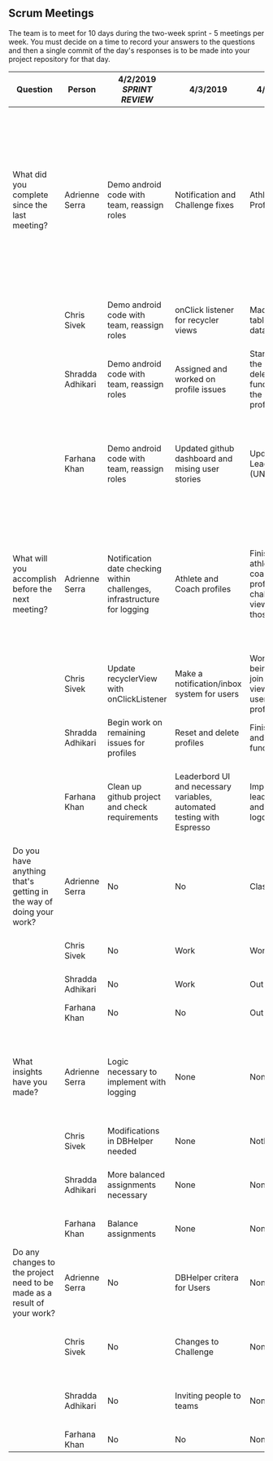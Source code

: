 ## Scrum Meetings
The team is to meet for 10 days during the two-week sprint - 5 meetings per week. You must decide on a time to record your answers to the questions and then a single commit of the day's responses is to be made into your project repository for that day.

Question    |          Person                                             | 4/2/2019  *SPRINT REVIEW* |  4/3/2019 | 4/4/2019 | 4/5/2019 | 4/6/2019 | 4/7/2019 | 4/8/2019 | 4/9/2019 | 4/10/2019 | 4/11/2019 |
------------|---------------------------------------------------------------------|-----|-----|-----|-----|-----|-----|-----|-----|-----|-----|                                  
| What did you complete since the last meeting? | Adrienne Serra | Demo android code with team, reassign roles | Notification and Challenge fixes | Athlete Profile work | Coach Profile work | Public/private profile work, user table updates | View others profiles, bio work | Finished view others profile, bio work | Database column additions and conflict resolution, Bio Functionality | Research List, Recycler, and other view options | Fixed external notification initialization failure, own profile view buttons updated and fixed, Private account toggle options implemented, view other coach challene list set up, profile pictures connected to bitmap functionality |
|            | Chris Sivek | Demo android code with team, reassign roles | onClick listener for recycler views | Made the log table in the database | Work on being able to join team and view other users profiles | Users can log challenges | an view logs and can change profile pic | fixed text cases and can change profile picture | Activity design updates and code cleaning | View all users | Updated search for user and user profiles |
|            | Shradda Adhikari | Demo android code with team, reassign roles | Assigned and worked on profile issues | Started on the reset and delete functions of the athlete profile | Finished the delete profile functionality | Started reset profile functionality | Working on implementing reset and delete | started the rating challenges functionality | Challenge Ratings | No updates, sick | Finished coach reset and delete |
|            | Farhana Khan | Demo android code with team, reassign roles | Updated github dashboard and mising user stories | Updated Leaderboard (UNIVERSAL) | Finished Leaderboard design and standardization of color theme for app | No updates | Updated Leaderboard Activity, color theme, logos, etc. | Update Challenge Leaderboard into DB, finished buttons, updated challenge form with competing/non-competing | Finished universal leaderboard, working on Challenge Leaderboard and updated DBHelper w relating methods | work on powerpoint and creating automated testing | Automated testing |
| What will you accomplish before the next meeting? | Adrienne Serra | Notification date checking within challenges, infrastructure for logging | Athlete and Coach profiles | Finish view athlete and coach profiles, challenge view from those | Profiles | Complete viewing other profiles | Finish Bio implementation, recyclerview for coach’s challenges | Finish Bio implementation, recyclerview for coach’s challenges, add columns to accommodate ratings | Coach challenges view, automated testing | Notification initialization fix, Own profile button fixes and reconnections, Private account options implementation, connect all instances of profile pictures to bitmap functionality | Documentation completion |
|            | Chris Sivek | Update recyclerView with onClickListener | Make a notification/inbox system for users | Work on being able to join team and view other users profiles | work on viewing other users profile and start logging | Add robustness and view log functionality | add robustness and define challenge completeness | design activities, add robustness, and make activity to view users | Viewing past logs and all users | Add code robustness and test app | Test for emulator crashes and full navigation |
|            | Shradda Adhikari | Begin work on remaining issues for profiles | Reset and delete profiles | Finish reset and delete functions | Continue working on reset profile functionality | Continue on reset profile | finish reset and delete, start rating for challenges | finish rating challenges functionality | Ratings | No updates, sick | Finish rating challenges and add documentation |
|            | Farhana Khan | Clean up github project and check requirements | Leaderbord UI and necessary variables, automated testing with Espresso | Implement leaderboard and look at logos | Work on leaderboard activity | Leaderboard activity, visual design | Leaderboard Activity Testing, create challenge leaderboard methods in DBHelper | finalize challenge leaderboard implementations and add additional measurements to challenge specification and health disclaimer | Ratings | Testing and presentation | Presentation |
| Do you have anything that's getting in the way of doing your work? | Adrienne Serra | No | No | Class | Work | No | Work, other class assignments | Classes | Classes | Preparing to leave town | Out of town |
|            | Chris Sivek | No | Work | Work | No | Work in morning | two test this week, work through wednesday | Tests and work | Work | Test tomorrow | Out of town |
|            | Shradda Adhikari | No | Work | Out of town | No | Work all day | Class and work | Class and work | Illness? | Illness | Class |
|            | Farhana Khan | No | No| Out of town | Busy all day Saturday | No | Group project deadline tomorrow night | Busy with other deadlines | None | None | Out of town |
| What insights have you made? | Adrienne Serra | Logic necessary to implement with logging | None | None | None | Integrating somewhat overlapped work | None | None | Extra unused buttons as well as missing buttons in Athlete and Coach profiles | Missing implementations for delete/reset coach, concern with handling challenges | None |
|            | Chris Sivek |  Modifications in DBHelper needed | None | Nothing | None | None | need to resolve conflicts within user table | None | New view styles | None | None |
|            | Shradda Adhikari | More balanced assignments necessary | None | None | None | None | functionality of the .moveNext() method in cursors | None | None | None
|            | Farhana Khan | Balance assignments | None | None | None | Need more efficient/accomodating meeting times | Standardization is important | None | None | Don't stress too much | 
| Do any changes to the project need to be made as a result of your work? | Adrienne Serra | No | DBHelper critera for Users | None | None | None | No | None | None | None | No |
|            | Chris Sivek | No | Changes to Challenge | None | changes to the create challenge form to keep track of log unit | None | changes to user class and database | None | None | None | No |
|            | Shradda Adhikari | No | Inviting people to teams | None | None | None | No | Changing parameters of deleteLeaderBoard method in db helper | None | None | No |
|            | Farhana Khan | No | No | None | None | None | design changes | None | None | Design changes | No |
